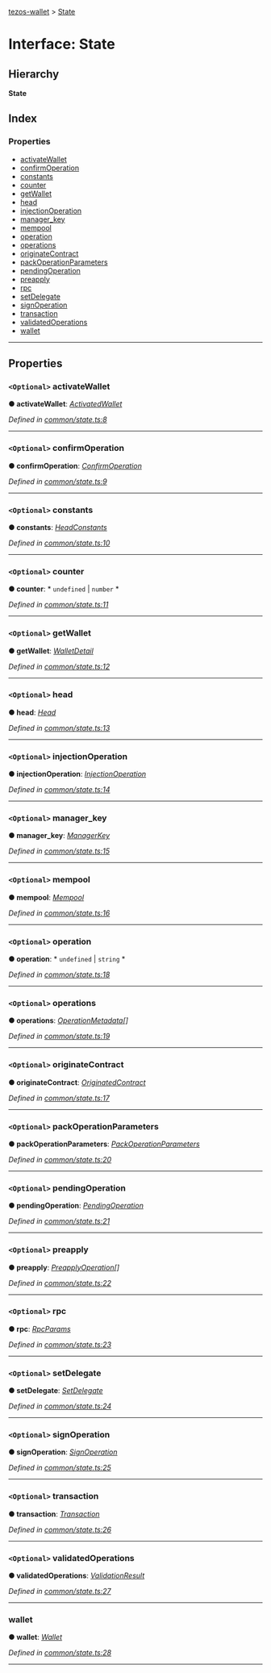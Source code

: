 [tezos-wallet](../README.md) > [State](../interfaces/state.md)

# Interface: State

## Hierarchy

**State**

## Index

### Properties

* [activateWallet](state.md#activatewallet)
* [confirmOperation](state.md#confirmoperation)
* [constants](state.md#constants)
* [counter](state.md#counter)
* [getWallet](state.md#getwallet)
* [head](state.md#head)
* [injectionOperation](state.md#injectionoperation)
* [manager_key](state.md#manager_key)
* [mempool](state.md#mempool)
* [operation](state.md#operation)
* [operations](state.md#operations)
* [originateContract](state.md#originatecontract)
* [packOperationParameters](state.md#packoperationparameters)
* [pendingOperation](state.md#pendingoperation)
* [preapply](state.md#preapply)
* [rpc](state.md#rpc)
* [setDelegate](state.md#setdelegate)
* [signOperation](state.md#signoperation)
* [transaction](state.md#transaction)
* [validatedOperations](state.md#validatedoperations)
* [wallet](state.md#wallet)

---

## Properties

<a id="activatewallet"></a>

### `<Optional>` activateWallet

**● activateWallet**: *[ActivatedWallet](../#activatedwallet)*

*Defined in [common/state.ts:8](https://github.com/simplestaking/tezos-wallet/blob/8c18c9f/src/common/state.ts#L8)*

___
<a id="confirmoperation"></a>

### `<Optional>` confirmOperation

**● confirmOperation**: *[ConfirmOperation](../#confirmoperation)*

*Defined in [common/state.ts:9](https://github.com/simplestaking/tezos-wallet/blob/8c18c9f/src/common/state.ts#L9)*

___
<a id="constants"></a>

### `<Optional>` constants

**● constants**: *[HeadConstants](../#headconstants)*

*Defined in [common/state.ts:10](https://github.com/simplestaking/tezos-wallet/blob/8c18c9f/src/common/state.ts#L10)*

___
<a id="counter"></a>

### `<Optional>` counter

**● counter**: * `undefined` &#124; `number`
*

*Defined in [common/state.ts:11](https://github.com/simplestaking/tezos-wallet/blob/8c18c9f/src/common/state.ts#L11)*

___
<a id="getwallet"></a>

### `<Optional>` getWallet

**● getWallet**: *[WalletDetail](../#walletdetail)*

*Defined in [common/state.ts:12](https://github.com/simplestaking/tezos-wallet/blob/8c18c9f/src/common/state.ts#L12)*

___
<a id="head"></a>

### `<Optional>` head

**● head**: *[Head](../#head)*

*Defined in [common/state.ts:13](https://github.com/simplestaking/tezos-wallet/blob/8c18c9f/src/common/state.ts#L13)*

___
<a id="injectionoperation"></a>

### `<Optional>` injectionOperation

**● injectionOperation**: *[InjectionOperation](../#injectionoperation)*

*Defined in [common/state.ts:14](https://github.com/simplestaking/tezos-wallet/blob/8c18c9f/src/common/state.ts#L14)*

___
<a id="manager_key"></a>

### `<Optional>` manager_key

**● manager_key**: *[ManagerKey](../#managerkey)*

*Defined in [common/state.ts:15](https://github.com/simplestaking/tezos-wallet/blob/8c18c9f/src/common/state.ts#L15)*

___
<a id="mempool"></a>

### `<Optional>` mempool

**● mempool**: *[Mempool](../#mempool)*

*Defined in [common/state.ts:16](https://github.com/simplestaking/tezos-wallet/blob/8c18c9f/src/common/state.ts#L16)*

___
<a id="operation"></a>

### `<Optional>` operation

**● operation**: * `undefined` &#124; `string`
*

*Defined in [common/state.ts:18](https://github.com/simplestaking/tezos-wallet/blob/8c18c9f/src/common/state.ts#L18)*

___
<a id="operations"></a>

### `<Optional>` operations

**● operations**: *[OperationMetadata](../#operationmetadata)[]*

*Defined in [common/state.ts:19](https://github.com/simplestaking/tezos-wallet/blob/8c18c9f/src/common/state.ts#L19)*

___
<a id="originatecontract"></a>

### `<Optional>` originateContract

**● originateContract**: *[OriginatedContract](../#originatedcontract)*

*Defined in [common/state.ts:17](https://github.com/simplestaking/tezos-wallet/blob/8c18c9f/src/common/state.ts#L17)*

___
<a id="packoperationparameters"></a>

### `<Optional>` packOperationParameters

**● packOperationParameters**: *[PackOperationParameters](../#packoperationparameters)*

*Defined in [common/state.ts:20](https://github.com/simplestaking/tezos-wallet/blob/8c18c9f/src/common/state.ts#L20)*

___
<a id="pendingoperation"></a>

### `<Optional>` pendingOperation

**● pendingOperation**: *[PendingOperation](../#pendingoperation)*

*Defined in [common/state.ts:21](https://github.com/simplestaking/tezos-wallet/blob/8c18c9f/src/common/state.ts#L21)*

___
<a id="preapply"></a>

### `<Optional>` preapply

**● preapply**: *[PreapplyOperation](../#preapplyoperation)[]*

*Defined in [common/state.ts:22](https://github.com/simplestaking/tezos-wallet/blob/8c18c9f/src/common/state.ts#L22)*

___
<a id="rpc"></a>

### `<Optional>` rpc

**● rpc**: *[RpcParams](rpcparams.md)*

*Defined in [common/state.ts:23](https://github.com/simplestaking/tezos-wallet/blob/8c18c9f/src/common/state.ts#L23)*

___
<a id="setdelegate"></a>

### `<Optional>` setDelegate

**● setDelegate**: *[SetDelegate](../#setdelegate)*

*Defined in [common/state.ts:24](https://github.com/simplestaking/tezos-wallet/blob/8c18c9f/src/common/state.ts#L24)*

___
<a id="signoperation"></a>

### `<Optional>` signOperation

**● signOperation**: *[SignOperation](../#signoperation)*

*Defined in [common/state.ts:25](https://github.com/simplestaking/tezos-wallet/blob/8c18c9f/src/common/state.ts#L25)*

___
<a id="transaction"></a>

### `<Optional>` transaction

**● transaction**: *[Transaction](../#transaction)*

*Defined in [common/state.ts:26](https://github.com/simplestaking/tezos-wallet/blob/8c18c9f/src/common/state.ts#L26)*

___
<a id="validatedoperations"></a>

### `<Optional>` validatedOperations

**● validatedOperations**: *[ValidationResult](../#validationresult)*

*Defined in [common/state.ts:27](https://github.com/simplestaking/tezos-wallet/blob/8c18c9f/src/common/state.ts#L27)*

___
<a id="wallet"></a>

###  wallet

**● wallet**: *[Wallet](../#wallet)*

*Defined in [common/state.ts:28](https://github.com/simplestaking/tezos-wallet/blob/8c18c9f/src/common/state.ts#L28)*

___

